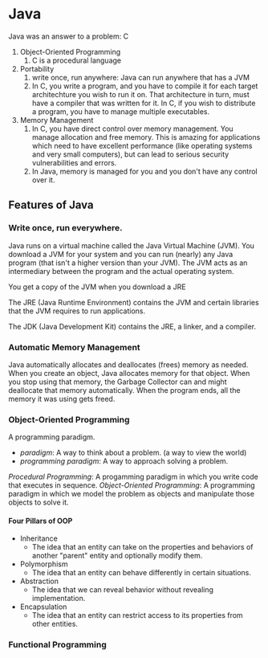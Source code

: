 # Java

Java was an answer to a problem: C

1. Object-Oriented Programming
   1. C is a procedural language
2. Portability
   1. write once, run anywhere: Java can run anywhere that has a JVM
   2. In C, you write a program, and you have to compile it for each target architechture you wish to run it on. That architecture in turn, must have a compiler that was written for it. In C, if you wish to distribute a program, you have to manage multiple executables.
3. Memory Management
   1. In C, you have direct control over memory management. You manage allocation and free memory. This is amazing for applications which need to have excellent performance (like operating systems and very small computers), but can lead to serious security vulnerabilities and errors.
   2. In Java, memory is managed for you and you don't have any control over it.

## Features of Java

### Write once, run everywhere.

Java runs on a virtual machine called the Java Virtual Machine (JVM). You download a JVM for your system and you can run (nearly) any Java program (that isn't a higher version than your JVM). The JVM acts as an intermediary between the program and the actual operating system.

You get a copy of the JVM when you download a JRE

The JRE (Java Runtime Environment) contains the JVM and certain libraries that the JVM requires to run applications.

The JDK (Java Development Kit) contains the JRE, a linker, and a compiler.

### Automatic Memory Management

Java automatically allocates and deallocates (frees) memory as needed. When you create an object, Java allocates memory for that object. When you stop using that memory, the Garbage Collector can and might deallocate that memory automatically. When the program ends, all the memory it was using gets freed.

### Object-Oriented Programming

A programming paradigm.
* *paradigm*: A way to think about a problem. (a way to view the world)
* *programming paradigm*: A way to approach solving a problem.

*Procedural Programming*: A progamming paradigm in which you write code that executes in sequence.
*Object-Oriented Programming*: A programming paradigm in which we model the problem as objects and manipulate those objects to solve it.

#### Four Pillars of OOP
* Inheritance
  * The idea that an entity can take on the properties and behaviors of another "parent" entity and optionally modify them.
* Polymorphism
  * The idea that an entity can behave differently in certain situations.
* Abstraction
  * The idea that we can reveal behavior without revealing implementation.
* Encapsulation
  * The idea that an entity can restrict access to its properties from other entities.

### Functional Programming